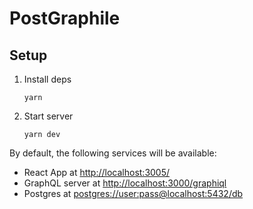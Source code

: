 # PostGraphile

## Setup

1. Install deps

   ```console
   yarn
   ```

2. Start server

   ```console
   yarn dev
   ```

By default, the following services will be available:

- React App at <http://localhost:3005/>
- GraphQL server at <http://localhost:3000/graphiql>
- Postgres at <postgres://user:pass@localhost:5432/db>

